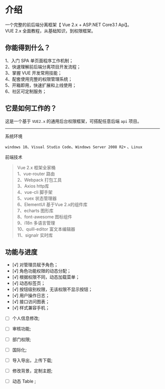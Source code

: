 # 介绍

一个完整的前后端分离框架【 Vue 2.x + ASP.NET Core3.1 Api】。  
VUE 2.x 全面教程，从基础知识，到权限框架。


## 你能得到什么？

1、入门 SPA 单页面程序工作机制；  
2、快速理解前后端分离项目开发流程；  
3、掌握 VUE 开发常用技能；  
4、配套使用完整的权限管理系统；  
5、开箱即用，快速扩展和上线使用；  
6、社区可定制服务；  


## 它是如何工作的？

这是一个基于 `VUE2.x` 的通用后台权限框架，可搭配任意后端 `api` 项目。

**************************************************************
系统环境

`windows 10`、`Visual Studio Code`、`Windows Server 2008 R2+` 、`Linux`



前端技术

>  Vue 2.x 框架全家桶  
1、vue-router 路由   
2、Webpack 打包工具  
3、Axios http库     
4、vue-cli 脚手架     
5、vuex 状态管理器  
6、ElementUI 基于Vue 2.x的组件库  
7、echarts 图形库  
8、font-awesome 图标组件  
9、i18n 多语言管理  
10、quill-editor 富文本编辑器  
11、signalr 实时库  



## 功能与进度

- [√] 对管理员赋予角色；  
- [√] 角色功能权限的动态分配；  
- [√] 根据权限不同，动态加载菜单；  
- [√] 动态标签页；  
- [√] 按钮级别权限，无该权限不显示按钮；  
- [√] 用户操作日志；  
- [√] 接口访问图表；    
- [√] 样式兼容手机；  
- [ ] 个人信息修改;    
- [ ] 审核功能;
- [ ] 部门权限;
- [ ] 国际化;
- [ ] 导入导出，上传下载;
- [ ] 修改背景，定制主题;
- [ ] 动态 Table ;

